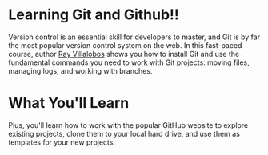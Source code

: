 # Learning Git and Github!!

Version control is an essential skill for developers to master, and Git is by far the most popular version control system on the web. In this fast-paced course, author [Ray Villalobos](https://www.linkedin.com/learning/learning-git-and-github-23011330/) shows you how to install Git and use the fundamental commands you need to work with Git projects: moving files, managing logs, and working with branches.

# What You'll Learn

Plus, you'll learn how to work with the popular GitHub website to explore existing projects, clone them to your local hard drive, and use them as templates for your new projects.
